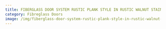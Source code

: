 ```yaml
---
title: FIBERGLASS DOOR SYSTEM RUSTIC PLANK STYLE IN RUSTIC WALNUT STAIN
category: Fibreglass Doors
image: /img/fiberglass-door-system-rustic-plank-style-in-rustic-walnut-stain-e1501595997424.jpg
---
```

